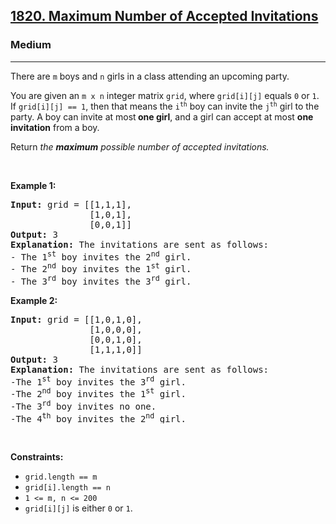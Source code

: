 <h2><a href="https://leetcode.com/problems/maximum-number-of-accepted-invitations/">1820. Maximum Number of Accepted Invitations</a></h2><h3>Medium</h3><hr><div><p>There are <code>m</code> boys and <code>n</code> girls in a class attending an upcoming party.</p>

<p>You are given an <code>m x n</code> integer matrix <code>grid</code>, where <code>grid[i][j]</code> equals <code>0</code> or <code>1</code>. If <code>grid[i][j] == 1</code>, then that means the <code>i<sup>th</sup></code> boy can invite the <code>j<sup>th</sup></code> girl to the party. A boy can invite at most<strong> one girl</strong>, and a girl can accept at most <strong>one invitation</strong> from a boy.</p>

<p>Return <em>the <strong>maximum</strong> possible number of accepted invitations.</em></p>

<p>&nbsp;</p>
<p><strong class="example">Example 1:</strong></p>

<pre><strong>Input:</strong> grid = [[1,1,1],
               [1,0,1],
               [0,0,1]]
<strong>Output:</strong> 3<strong>
Explanation:</strong> The invitations are sent as follows:
- The 1<sup>st</sup> boy invites the 2<sup>nd</sup> girl.
- The 2<sup>nd</sup> boy invites the 1<sup>st</sup> girl.
- The 3<sup>rd</sup> boy invites the 3<sup>rd</sup> girl.</pre>

<p><strong class="example">Example 2:</strong></p>

<pre><strong>Input:</strong> grid = [[1,0,1,0],
               [1,0,0,0],
               [0,0,1,0],
               [1,1,1,0]]
<strong>Output:</strong> 3
<strong>Explanation:</strong> The invitations are sent as follows:
-The 1<sup>st</sup> boy invites the 3<sup>rd</sup> girl.
-The 2<sup>nd</sup> boy invites the 1<sup>st</sup> girl.
-The 3<sup>rd</sup> boy invites no one.
-The 4<sup>th</sup> boy invites the 2<sup>nd</sup> girl.</pre>

<p>&nbsp;</p>
<p><strong>Constraints:</strong></p>

<ul>
	<li><code>grid.length == m</code></li>
	<li><code>grid[i].length == n</code></li>
	<li><code>1 &lt;= m, n &lt;= 200</code></li>
	<li><code>grid[i][j]</code> is either <code>0</code> or <code>1</code>.</li>
</ul>
</div>